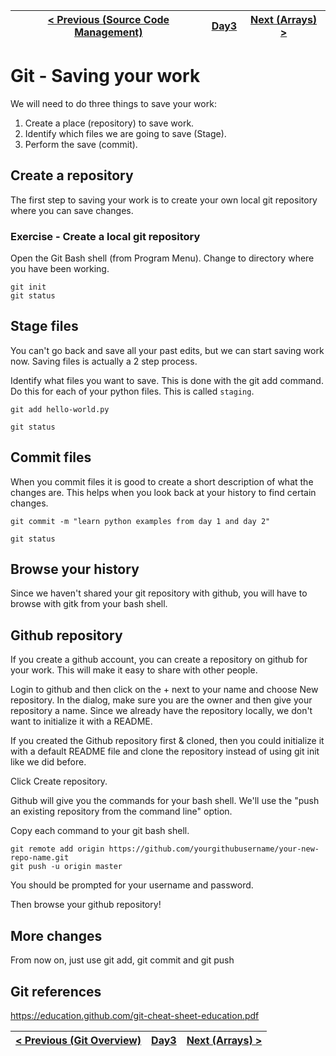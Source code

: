 |[< Previous (Source Code Management)](../Day2/GitOverview.md) | [Day3](../README.md)| [Next (Arrays) >](../README.md) |
|----|----|----|
# Git - Saving your work

We will need to do three things to save your work:
1) Create a place (repository) to save work.
2) Identify which files we are going to save (Stage).
3) Perform the save (commit).

## Create a repository

The first step to saving your work is to create your own local git repository where you can save changes.

### Exercise - Create a local git repository

Open the Git Bash shell (from Program Menu).
Change to directory where you have been working.
```
git init
git status
```

## Stage files

You can't go back and save all your past edits, but we can start saving work now.
Saving files is actually a 2 step process.

Identify what files you want to save. This is done with the git add command. Do this for each of your python files. This is called ```staging```.

```
git add hello-world.py

git status
```

## Commit files

When you commit files it is good to create a short description of what the changes are. This helps when you look back at your history to find certain changes.

```
git commit -m "learn python examples from day 1 and day 2"

git status
```

## Browse your history

Since we haven't shared your git repository with github, you will have to browse with gitk from your bash shell.

## Github repository

If you create a github account, you can create a repository on github for your work. This will make it easy to share with other people.

Login to github and then click on the + next to your name and choose New repository.
In the dialog, make sure you are the owner and then give your repository a name. 
Since we already have the repository locally, we don't want to initialize it with a README.

If you created the Github repository first & cloned, then you could initialize it with a default README file and clone the repository instead of using git init like we did before.

Click Create repository.

Github will give you the commands for your bash shell. We'll use the "push an existing repository from the command line" option.

Copy each command to your git bash shell.

```
git remote add origin https://github.com/yourgithubusername/your-new-repo-name.git
git push -u origin master
```

You should be prompted for your username and password.

Then browse your github repository!

## More changes

From now on, just use git add, git commit and git push
## Git references
https://education.github.com/git-cheat-sheet-education.pdf


|[< Previous (Git Overview)](../Day2/GitOverview.md) | [Day3](../README.md)| [Next (Arrays) >](../README.md) |
|----|----|----|
